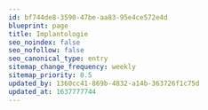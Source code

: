 ```yaml
---
id: bf744de8-3590-47be-aa83-95e4ce572e4d
blueprint: page
title: Implantologie
seo_noindex: false
seo_nofollow: false
seo_canonical_type: entry
sitemap_change_frequency: weekly
sitemap_priority: 0.5
updated_by: 1360cc41-869b-4832-a14b-363726f1c75d
updated_at: 1637777744
---
```

